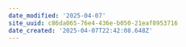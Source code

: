 ```yaml
---
date_modified: '2025-04-07'
site_uuid: c86da065-76e4-436e-b050-21eaf8953716
date_created: '2025-04-07T22:42:08.648Z'
---
```




